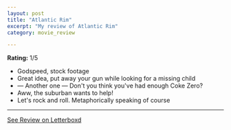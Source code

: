 ```yaml
---
layout: post
title: "Atlantic Rim"
excerpt: "My review of Atlantic Rim"
category: movie_review

---
```


**Rating:** 1/5

* Godspeed, stock footage
* Great idea, put away your gun while looking for a missing child
* — Another one — Don't you think you've had enough Coke Zero?
* Aww, the suburban wants to help!
* Let's rock and roll. Metaphorically speaking of course

<hr>

[See Review on Letterboxd](https://boxd.it/6wmiRn)
